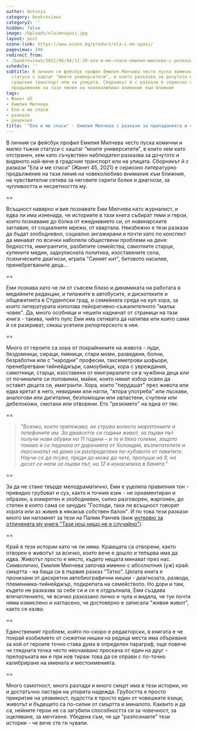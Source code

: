 ```yaml
---
author: Antonia
category: bookreviews
category2: ''
hidden: false
image: /Uploads/elaimespasi.jpg
layout: post
ozone-link: https://www.ozone.bg/product/ela-i-me-spasi/
pageviews: 248
redirect_from:
- /bookreviews/2021/06/04/11-20-ела-и-ме-спаси-емилия-милчева-с-разкази-за-пропаданията-и-спасенията
schedule: ''
subtitle: В личния си фейсбук профил Емилия Милчева често пуска комични и малко тъжни
  статуси с хаштаг "моите университети", в които разказва за дочутото и видяното в
  градския транспорт или на улицата. Сборникът й с разкази е сериозно литературно
  продължение на тази линия на човеколюбиво внимание към ближния
tags:
- Жанет 45
- Емилия Милчева
- Ела и ме спаси
- разкази
- рецензия
title: '"Ела и ме спаси" - Емилия Милчева с разкази за пропаданията и спасенията'
---
```


В личния си фейсбук профил Емилия Милчева често пуска комични и малко тъжни статуси с хаштаг "моите университети", в които хем като отстранен, хем като съчувствен наблюдател разказва за дочутото и видяното най-вече в градския транспорт или на улицата. Сборникът й с разкази "Ела и ме спаси" (Жанет 45, 2021) е сериозно литературно продължение на тази линия на човеколюбиво внимание към ближния, на чувствителни сетива за неговите скрити болки и диагнози, за чупливостта и несретността му. 

\==

Всъщност навярно и вие познавате Еми Милчева като журналист, и едва ли има изненада, че историите в тази книга събират теми и герои, които познаваме до болка от ежедневието си, от новинарските заглавия, от социалните мрежи, от квартала. Неизбежно е тези разкази да бъдат злободневно, социално ангажирани и почти като по конспект да минават по всички наболели обществени проблеми на деня: бедността, имигрантите, разбитите семейства, самотните старци, купените медии, задкулисната политика, изоставените села, психическите диагнози, играта "Синият кит", битовото насилие, пренебрегваните деца... 

\==

Еми познава като че ли от съвсем близо и динамиката на работата в медийните редакции, и типажите в автобусите, и дискотеките и общежитията в Студентски град, и семейната среда на куп хора, за които литературата използва пейоративно-съжалителното "малък човек". Да, много особняци и чешити надничат от страници на тази книга - такива, чийто пулс Еми има сетивата да напипва или които сами й се разкриват, сякаш усетили репортерското в нея.

\==

Много от героите са хора от покрайнините на живота - луди, бездомници, сираци, пияници, стари моми, разведени, болни, безработни или с "народни" професии, таксиметрови шофьори, пренебрегвани тийнейджъри, самоубийци, хора с увреждания, самотници, старци, изоставени от емигриралите си в чужбина деца или от починалите си половинки, майки, които нямат избор освен да оставят децата си, имигранти. Хора, които "пердашат" през живота или едва кретат в него, невидими или нагли, "втора употреба" или лъскави, аналогови или дигитални, безпомощни или овластени, счупени или дебелокожи, смотани или отворени. Ето "резюмето" на една от тях:

\==

> *"Всичко, което притежава, не струва колкото маратонките и телефоните им. За двайсетте си години живот, за първи път получи нови обувки на 11 години – и те ѝ бяха големи, защото такива ѝ се паднаха от даренията от Холандия, възпитателите и персоналът на дома си разпределяха по-хубавото от пакетите. Научи се да псува, преди да може да чете, пропуши на 9, на десет се напи за първи път, на 12 я изнасилиха в банята."*

\==

За да не стане твърде мелодраматично, Еми е уцелила правилния тон - привидно грубоват и сух, както и точния език - не орнаментиран и образен, а конкретен и злободневен, силно разговорен, жаргонен, до степен в която сама се зачудих "Господи, така ли всъщност говорят хората или аз живея в някакъв собствен балон". И по това тези разкази много ми напомнят за тези на Палми Ранчев (виж [интервю за отличената му книга "Тази нощ нищо не е случайно"](https://literaturnirazgovori.com/interviews/2019/11/04/12-07-%D0%BF%D0%B0%D0%BB%D0%BC%D0%B8-%D1%80%D0%B0%D0%BD%D1%87%D0%B5%D0%B2-%D0%BD%D0%B0%D0%BF%D0%B8%D1%81%D0%B0%D0%BB-%D1%81%D1%8A%D0%BC-%D1%80%D0%B0%D0%B7%D0%BA%D0%B0%D0%B7%D0%B8-%D0%BA%D0%BE%D0%B8%D1%82%D0%BE-%D0%B4%D1%80%D1%83%D0%B3-%D0%BD%D0%B5-%D0%B1%D0%B8-%D0%BC%D0%BE%D0%B3%D1%8A%D0%BB-%D0%B4%D0%B0-%D0%BD%D0%B0%D0%BF%D0%B8%D1%88%D0%B5.html)).

\==

Край в тези истории като че ли няма. Краищата са отворени, както отворен е животът за всичко, които вече е дошло и тепърва има да идва. Животът просто е място, където нещата минават през нас. Символично, Емилия Милчева започва именно с абсолютния (уж) край: смъртта - на баща си в първия разказ "Татко". Цялата книга е пронизани от дискретни автобиографични нишки - диагнозата, развода, племенника-тийнейджър, подкрепата на семейството. Но дори и там, където не разказва за себе си и се е отдръпнала, Еми създава впечатлението, че всичко разказано лично е чула и видяла, че тук почти няма измислено и нагласено, че достоверно е записала "живия живот", както се казва. 

\==

Единственият проблем, който по-скоро е редакторски, в книгата е че покрай изобилието от сюжетни нишки на редица места има объркване за кой от героите точно става дума в определен параграф, още повече че гледната точка често неочаквано прескача от един на друг - препоръката ми е при нов тираж това да се оправи с по-точно калибриране на имената и местоименията.

\==

Много самотност, много разпади и много смърт има в тези истории, но и достатъчно ластари на упорита надежда. Грубостта е просто прикритие на уязвимост, лудостта е просто един от човешките езици, животът и бъдещето са по-силни от смъртта и миналото. Каквито и да са, нейните герои не са загубили способността си за човечност, за оцеляване, за мечтаене. Убедена съм, че ще "разпознаете" тези истории - че вече сте ги чували.